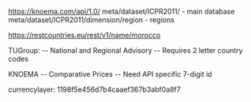 https://knoema.com/api/1.0/
meta/dataset/ICPR2011/  - main database
meta/dataset/ICPR2011/dimension/region  - regions

https://restcountries.eu/rest/v1/name/morocco


TUGroup:
-- National and Regional Advisory
-- Requires 2 letter country codes

KNOEMA
-- Comparative Prices
-- Need API specific 7-digit id








currencylayer: 1198f5e456d7b4caaef367b3abf0a8f7
